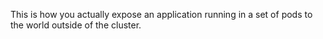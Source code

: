 This is how you actually expose an application running in a set of pods to the world outside of the cluster.